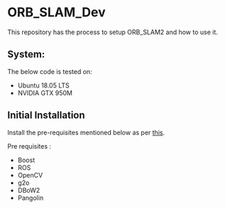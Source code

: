# ORB_SLAM_Dev
This repository has the process to setup ORB_SLAM2 and how to use it.

## System:

The below code is tested on:

 - Ubuntu 18.05 LTS
 - NVIDIA GTX 950M
 
## Initial Installation

Install the pre-requisites mentioned below as per [this](https://github.com/raulmur/ORB_SLAM).

Pre requisites :

 - Boost
 - ROS
 - OpenCV
 - g2o
 - DBoW2
 - Pangolin




